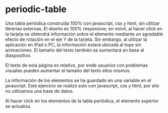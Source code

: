 # periodic-table

Una tabla periódica construída 100% con javascript, css y html, sin utilizar librerias externas. El diseño es 100% responsive; en móvil, al hacer click en la tarjeta se obtendrá información sobre el elemento mediante un agradable efecto de rotación en el eje Y de la tarjeta. Sin embargo, al utilizar la aplicación en iPad o PC, la información estará ubicada al tope sin animaciones. El tamaño del texto también se aumentará en base al diaspositivo.

El texto de esta página es relativo, por ende usuarios con problemas visuales pueden aumentar el tamaño del texto ellos mismos.

La información de los elementos se ha guardado en una variable en el javascript. Este ejercicio se realizó solo con javascript, css y html, por ello no utilizamos una base de datos.

Al hacer click en los elementos de la tabla periódica, el elemento superior se actualiza.
